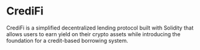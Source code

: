 # CrediFi
CrediFi is a simplified decentralized lending protocol built with Solidity that allows users to earn yield on their crypto assets while introducing the foundation for a credit-based borrowing system.
